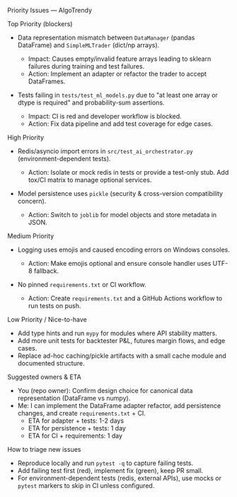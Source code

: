 Priority Issues — AlgoTrendy

Top Priority (blockers)
- Data representation mismatch between `DataManager` (pandas DataFrame) and `SimpleMLTrader` (dict/np arrays).
  - Impact: Causes empty/invalid feature arrays leading to sklearn failures during training and test failures.
  - Action: Implement an adapter or refactor the trader to accept DataFrames.

- Tests failing in `tests/test_ml_models.py` due to "at least one array or dtype is required" and probability-sum assertions.
  - Impact: CI is red and developer workflow is blocked.
  - Action: Fix data pipeline and add test coverage for edge cases.

High Priority
- Redis/asyncio import errors in `src/test_ai_orchestrator.py` (environment-dependent tests).
  - Action: Isolate or mock redis in tests or provide a test-only stub. Add tox/CI matrix to manage optional services.

- Model persistence uses `pickle` (security & cross-version compatibility concern).
  - Action: Switch to `joblib` for model objects and store metadata in JSON.

Medium Priority
- Logging uses emojis and caused encoding errors on Windows consoles.
  - Action: Make emojis optional and ensure console handler uses UTF-8 fallback.

- No pinned `requirements.txt` or CI workflow.
  - Action: Create `requirements.txt` and a GitHub Actions workflow to run tests on push.

Low Priority / Nice-to-have
- Add type hints and run `mypy` for modules where API stability matters.
- Add more unit tests for backtester P&L, futures margin flows, and edge cases.
- Replace ad-hoc caching/pickle artifacts with a small cache module and documented structure.

Suggested owners & ETA
- You (repo owner): Confirm design choice for canonical data representation (DataFrame vs numpy).
- Me: I can implement the DataFrame adapter refactor, add persistence changes, and create `requirements.txt` + CI.
  - ETA for adapter + tests: 1-2 days
  - ETA for persistence + tests: 1 day
  - ETA for CI + requirements: 1 day

How to triage new issues
- Reproduce locally and run `pytest -q` to capture failing tests.
- Add failing test first (red), implement fix (green), keep PR small.
- For environment-dependent tests (redis, external APIs), use mocks or `pytest` markers to skip in CI unless configured.
